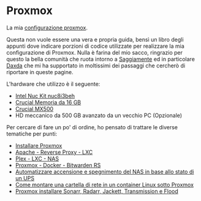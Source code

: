 # Proxmox
La mia [configurazione proxmox](https://github.com/tamet83/proxmox/wiki).

Questa non vuole essere una vera e propria guida, bensì un libro degli appunti dove indicare porzioni di codice utilizzate per realizzare la mia configurazione di Proxmox.
Nulla è farina del mio sacco, ringrazio per questo la bella comunità che ruota intorno a [Saggiamente](https://www.saggiamente.com/) ed in particolare [Daxda](https://github.com/daxda) che mi ha supportato in moltissimi dei passaggi che cercherò di riportare in queste pagine.

L'hardware che utilizzo è il seguente:
* [Intel Nuc Kit nuc8i3beh](https://amzn.to/2P3986J)
* [Crucial Memoria da 16 GB](https://amzn.to/34yYVW8)
* [Crucial MX500](https://amzn.to/33CmVGk)
* HD meccanico da 500 GB avanzato da un vecchio PC (Opzionale)

Per cercare di fare un po' di ordine, ho pensato di trattare le diverse tematiche per punti:

* [Installare Proxmox](https://github.com/tamet83/proxmox/wiki/1.-Installare-Proxmox)
* [Apache - Reverse Proxy - LXC](https://github.com/tamet83/proxmox/wiki/2.-Apache)
* [Plex - LXC - NAS](https://github.com/tamet83/proxmox/wiki/3.-Plex-su-LXC-con-accesso-al-NAS)
* [Proxmox - Docker - Bitwarden RS](https://github.com/tamet83/proxmox/wiki/4.-Proxmox,-Docker,-Bitwarden-RS)
* [Automatizzare accensione e spegnimento del NAS in base allo stato di un UPS](https://github.com/tamet83/proxmox/wiki/5.-Automatizzare-l%E2%80%99accensione-e-lo-spegnimento-di-un-NAS-sulla-base-dello-stato-di-un-UPS)
* [Come montare una cartella di rete in un container Linux sotto Proxmox](https://github.com/tamet83/proxmox/wiki/6.-Come-montare-una-cartella-di-rete-in-un-container-Linux-sotto-Proxmox)
* [Proxmox installare Sonarr, Radarr, Jackett, Transmission e Flood](https://github.com/tamet83/proxmox/wiki/7.-Proxmox-installare-Sonarr,-Radarr,-Jackett,-Transmission-e-Flood)
